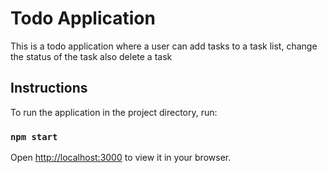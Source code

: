# Todo Application

This is a todo application where a user can add tasks to a task list, change the status of the task also delete a task

## Instructions

To run the application in the project directory, run:

### `npm start`

Open [http://localhost:3000](http://localhost:3000) to view it in your browser.

